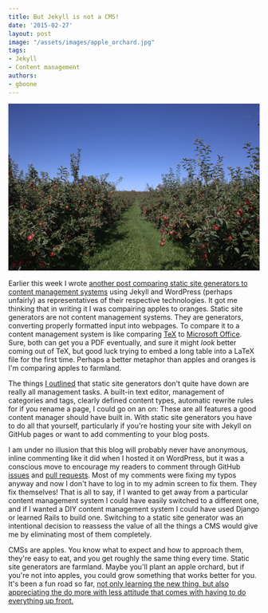 ```yaml
---
title: But Jekyll is not a CMS!
date: '2015-02-27'
layout: post
image: "/assets/images/apple_orchard.jpg"
tags:
- Jekyll
- Content management
authors:
- gboone
--- 
```

![Honeycrisp orchard, my favorite apple, image from wikimedia commons](/assets/images/apple_orchard.jpg)

Earlier this week I wrote [another post comparing static site generators to
content management systems][1] using Jekyll and WordPress (perhaps unfairly) as
representatives of their respective technologies. It got me thinking that in
writing it I was compairing apples to oranges. Static site generators are not
content management systems. They are generators, converting properly formatted
input into webpages. To compare it to a content management system is like
comparing [TeX][2] to [Microsoft Office][3]. Sure, both can get you a PDF
eventually, and sure it might _look_ better coming out of TeX, but good luck
trying to embed a long table into a LaTeX file for the first time. Perhaps a
better metaphor than apples and oranges is I'm comparing apples to farmland.

The things [I outlined][1] that static site generators don't quite have down are
really all management tasks. A built-in text editor, management of categories
and tags, clearly defined content types, automatic rewrite rules for if you
rename a page, I could go on an on: These are all features a good content
manager should have built in. With static site generators you have to do all
that yourself, particularly if you're hosting your site with Jekyll on GitHub
pages or want to add commenting to your blog posts.

I am under no illusion that this blog will probably never have anonymous, inline
commenting like it did when I hosted it on WordPress, but it was a conscious
move to encourage my readers to comment through GitHub [issues][4] and [pull
requests][5]. Most of my comments were fixing my typos anyway and now I don't
have to log in to my admin screen to fix them. They fix themselves! That is all
to say, if I wanted to get away from a particular content management system I
could have easily switched to a different one, and if I wanted a DIY content
management system I could have used Django or learned Rails to build one.
Switching to a static site generator was an intentional decision to reassess the
value of all the things a CMS would give me by eliminating most of them
completely.

CMSs are apples. You know what to expect and how to approach them, they're easy
to eat, and you get roughly the same thing every time. Static site generators
are farmland. Maybe you'll plant an apple orchard, but if you're not into
apples, you could grow something that works better for you. It's been a fun road
so far, [not only learning the new thing, but also appreciating the do more with
less attitude that comes with having to do everything up front.][6]

[1]: /2015/02/25/the-lasting-power-of-wysiwyg/
[2]: https://tug.org/
[3]: https://products.office.com/en-US/
[4]: https://github.com/gboone/gboone.github.io/issues/3
[5]: https://github.com/gboone/gboone.github.io/pull/2
[6]: /2015/01/26/static-sites-revisited/